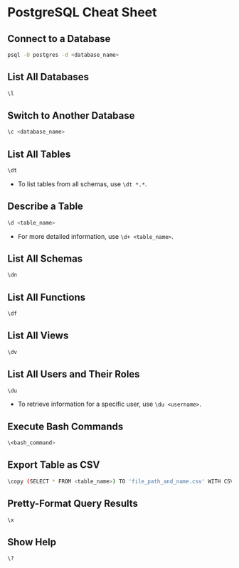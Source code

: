 # PostgreSQL Cheat Sheet

## Connect to a Database

```bash
psql -U postgres -d <database_name>
```

## List All Databases

```bash
\l
```

## Switch to Another Database

```bash
\c <database_name>
```

## List All Tables

```bash
\dt
```

- To list tables from all schemas, use `\dt *.*`.

## Describe a Table

```bash
\d <table_name>
```

- For more detailed information, use `\d+ <table_name>`.

## List All Schemas

```bash
\dn
```

## List All Functions

```bash
\df
```

## List All Views

```bash
\dv
```

## List All Users and Their Roles

```bash
\du
```

- To retrieve information for a specific user, use `\du <username>`.

## Execute Bash Commands

```bash
\<bash_command>
```

## Export Table as CSV

```bash
\copy (SELECT * FROM <table_name>) TO 'file_path_and_name.csv' WITH CSV
```

## Pretty-Format Query Results

```bash
\x
```

## Show Help

```bash
\?
